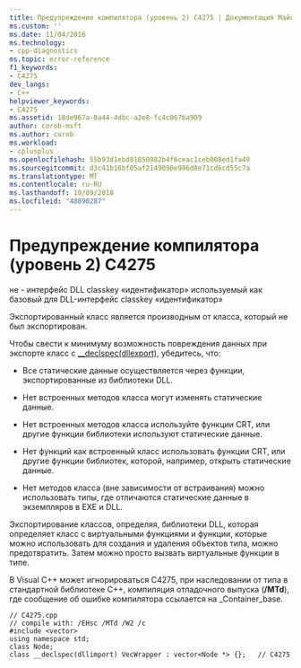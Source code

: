 ```yaml
---
title: Предупреждение компилятора (уровень 2) C4275 | Документация Майкрософт
ms.custom: ''
ms.date: 11/04/2016
ms.technology:
- cpp-diagnostics
ms.topic: error-reference
f1_keywords:
- C4275
dev_langs:
- C++
helpviewer_keywords:
- C4275
ms.assetid: 18de967a-0a44-4dbc-a2e8-fc4c067ba909
author: corob-msft
ms.author: corob
ms.workload:
- cplusplus
ms.openlocfilehash: 55b93d1ebd81850982b4f6ceac1ceb008ed1fa49
ms.sourcegitcommit: d3c41b16bf05af2149090e996d8e71cd6cd55c7a
ms.translationtype: MT
ms.contentlocale: ru-RU
ms.lasthandoff: 10/09/2018
ms.locfileid: "48890287"
---
```

# <a name="compiler-warning-level-2-c4275"></a>Предупреждение компилятора (уровень 2) C4275

не - интерфейс DLL classkey «идентификатор» используемый как базовый для DLL-интерфейс classkey «идентификатор»

Экспортированный класс является производным от класса, который не был экспортирован.

Чтобы свести к минимуму возможность повреждения данных при экспорте класс с [__declspec(dllexport)](../../cpp/dllexport-dllimport.md), убедитесь, что:

- Все статические данные осуществляется через функции, экспортированные из библиотеки DLL.

- Нет встроенных методов класса могут изменять статические данные.

- Нет встроенных методов класса используйте функции CRT, или другие функции библиотеки используют статические данные.

- Нет функций как встроенный класс использовать функции CRT, или другие функции библиотек, которой, например, открыть статические данные.

- Нет методов класса (вне зависимости от встраивания) можно использовать типы, где отличаются статические данные в экземпляров в EXE и DLL.

Экспортирование классов, определяя, библиотеки DLL, которая определяет класс с виртуальными функциями и функции, которые можно использовать для создания и удаления объектов типа, можно предотвратить.  Затем можно просто вызвать виртуальные функции в типе.

В Visual C++ может игнорироваться C4275, при наследовании от типа в стандартной библиотеке C++, компиляция отладочного выпуска (**/MTd**), где сообщение об ошибке компилятора ссылается на _Container_base.

```
// C4275.cpp
// compile with: /EHsc /MTd /W2 /c
#include <vector>
using namespace std;
class Node;
class __declspec(dllimport) VecWrapper : vector<Node *> {};   // C4275
```